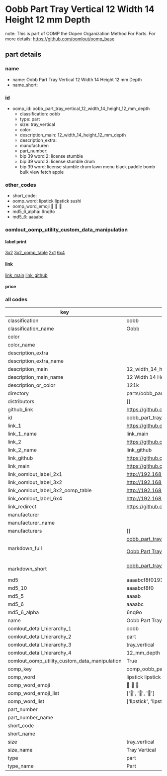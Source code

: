 # Oobb Part Tray Vertical 12 Width 14 Height 12 mm Depth  

note: This is part of OOMP the Oopen Organization Method For Parts. For more details: https://github.com/oomlout/oomp_base

##  part details
  







### name
* name: Oobb Part Tray Vertical 12 Width 14 Height 12 mm Depth
* name_short: 
### id
* oomp_id: oobb_part_tray_vertical_12_width_14_height_12_mm_depth
  * classification: oobb
  * type: part
  * size: tray_vertical
  * color: 
  * description_main: 12_width_14_height_12_mm_depth
  * description_extra: 
  * manufacturer: 
  * part_number: 
  * bip 39 word 2: license stumble
  * bip 39 word 3: license stumble drum
  * bip 39 word: license stumble drum lawn menu black paddle bomb bulk view fetch apple

### other_codes
* short_code: 
* oomp_word: lipstick lipstick sushi
* oomp_word_emoji :lipstick: :lipstick: :sushi:
* md5_6_alpha: 6nq9o
* md5_6: aaaabc






### oomlout_oomp_utility_custom_data_manipulation
#### label print
[3x2](http://192.168.1.245:1112/?label=oomp%206nq9o)
[3x2_oomp_table](http://192.168.1.108:1112/?label=oomp%206nq9o)
[2x1](http://192.168.1.242:1112/?label=oomp%206nq9o)
[6x4](http://192.168.1.55:1112/?label=oomp%206nq9o)    

#### link

[link_main](https://github.com/oomlout/oomlout_oomp_version_1_messy/tree/main/parts/oobb_part_tray_vertical_12_width_14_height_12_mm_depth) [link_github](https://github.com/oomlout/oomlout_oomp_version_1_messy/tree/main/parts/oobb_part_tray_vertical_12_width_14_height_12_mm_depth)                             

#### price







### all codes 
| key | value |  
| --- | --- |  
| classification | oobb |  
| classification_name | Oobb |  
| color |  |  
| color_name |  |  
| description_extra |  |  
| description_extra_name |  |  
| description_main | 12_width_14_height_12_mm_depth |  
| description_main_name | 12 Width 14 Height 12 mm Depth |  
| description_or_color | 121k |  
| directory | parts/oobb_part_tray_vertical_12_width_14_height_12_mm_depth |  
| distributors | [] |  
| github_link | https://github.com/oomlout/oomlout_oomp_part_src/tree/main/parts/oobb_part_tray_vertical_12_width_14_height_12_mm_depth |  
| id | oobb_part_tray_vertical_12_width_14_height_12_mm_depth |  
| link_1 | https://github.com/oomlout/oomlout_oomp_version_1_messy/tree/main/parts/oobb_part_tray_vertical_12_width_14_height_12_mm_depth |  
| link_1_name | link_main |  
| link_2 | https://github.com/oomlout/oomlout_oomp_version_1_messy/tree/main/parts/oobb_part_tray_vertical_12_width_14_height_12_mm_depth |  
| link_2_name | link_github |  
| link_github | https://github.com/oomlout/oomlout_oomp_version_1_messy/tree/main/parts/oobb_part_tray_vertical_12_width_14_height_12_mm_depth |  
| link_main | https://github.com/oomlout/oomlout_oomp_version_1_messy/tree/main/parts/oobb_part_tray_vertical_12_width_14_height_12_mm_depth |  
| link_oomlout_label_2x1 | http://192.168.1.242:1112/?label=oomp%206nq9o |  
| link_oomlout_label_3x2 | http://192.168.1.245:1112/?label=oomp%206nq9o |  
| link_oomlout_label_3x2_oomp_table | http://192.168.1.108:1112/?label=oomp%206nq9o |  
| link_oomlout_label_6x4 | http://192.168.1.55:1112/?label=oomp%206nq9o |  
| link_redirect | https://github.com/oomlout/oomlout_oomp_version_1_messy/tree/main/parts/oobb_part_tray_vertical_12_width_14_height_12_mm_depth |  
| manufacturer |  |  
| manufacturer_name |  |  
| manufacturers | [] |  
| markdown_full | [oobb_part_tray_vertical_12_width_14_height_12_mm_depth](none)<br>[](none)<br>[Oobb Part Tray Vertical 12 Width 14 Height 12 Mm Depth](none)<br><br> |  
| markdown_short | [oobb_part_tray_vertical_12_width_14_height_12_mm_depth](none)<br><br> |  
| md5 | aaaabcf8f01933d85bc597e08735ec09 |  
| md5_10 | aaaabcf8f0 |  
| md5_5 | aaaab |  
| md5_6 | aaaabc |  
| md5_6_alpha | 6nq9o |  
| name | Oobb Part Tray Vertical 12 Width 14 Height 12 mm Depth |  
| oomlout_detail_hierarchy_1 | oobb |  
| oomlout_detail_hierarchy_2 | part |  
| oomlout_detail_hierarchy_3 | tray_vertical |  
| oomlout_detail_hierarchy_4 | 12_mm_depth |  
| oomlout_oomp_utility_custom_data_manipulation | True |  
| oomp_key | oomp_oobb_part_tray_vertical_12_width_14_height_12_mm_depth |  
| oomp_word | lipstick lipstick sushi |  
| oomp_word_emoji | :lipstick: :lipstick: :sushi: |  
| oomp_word_emoji_list | [':lipstick:', ':lipstick:', ':sushi:'] |  
| oomp_word_list | ['lipstick', 'lipstick', 'sushi'] |  
| part_number |  |  
| part_number_name |  |  
| short_code |  |  
| short_name |  |  
| size | tray_vertical |  
| size_name | Tray Vertical |  
| type | part |  
| type_name | Part |  
